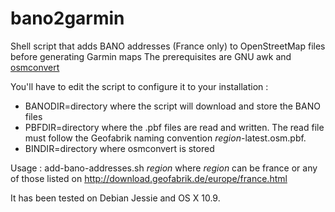 # bano2garmin
Shell script that adds BANO addresses (France only) to OpenStreetMap files before generating Garmin maps
The prerequisites are GNU awk and [osmconvert](http://wiki.openstreetmap.org/wiki/Osmconvert)

You'll have to edit the script to configure it to your installation : 
- BANODIR=directory where the script will download and store the BANO files
- PBFDIR=directory where the .pbf files are read and written. The read file must follow the Geofabrik naming convention _region_-latest.osm.pbf.
- BINDIR=directory where osmconvert is stored



Usage : add-bano-addresses.sh _region_ 
where _region_ can be france or any of those listed on http://download.geofabrik.de/europe/france.html


 
It has been tested on Debian Jessie and OS X 10.9.
